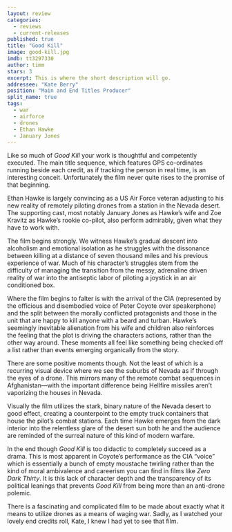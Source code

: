 ```yaml
---
layout: review
categories: 
  - reviews
  - current-releases
published: true
title: "Good Kill"
image: good-kill.jpg
imdb: tt3297330
author: timm
stars: 3
excerpt: This is where the short description will go.
addressee: "Kate Berry"
position: "Main and End Titles Producer"
split_name: true
tags: 
  - war
  - airforce
  - drones
  - Ethan Hawke
  - January Jones
---
```

Like so much of _Good Kill_ your work is thoughtful and competently executed. The main title sequence, which features GPS co-ordinates running beside each credit, as if tracking the person in real time, is an interesting conceit. Unfortunately the film never quite rises to the promise of that beginning.

Ethan Hawke is largely convincing as a US Air Force veteran adjusting to his new reality of remotely piloting drones from a station in the Nevada desert. The supporting cast, most notably January Jones as Hawke’s wife and Zoe Kravitz as Hawke’s rookie co-pilot, also perform admirably, given what they have to work with. 

The film begins strongly. We witness Hawke’s gradual descent into alcoholism and emotional isolation as he struggles with the dissonance between killing at a distance of seven thousand miles and his previous experience of war. Much of his character’s struggles stem from the difficulty of managing the transition from the messy, adrenaline driven reality of war into the antiseptic labor of piloting a joystick in an air conditioned box.

Where the film begins to falter is with the arrival of the CIA (represented by the officious and disembodied voice of Peter Coyote over speakerphone) and the split between the morally conflicted protagonists and those in the unit that are happy to kill anyone with a beard and turban. Hawke’s seemingly inevitable alienation from his wife and children also reinforces the feeling that the plot is driving the characters actions, rather than the other way around. These moments all feel like something being checked off a list rather than events emerging organically from the story.

There are some positive moments though. Not the least of which is a recurring visual device where we see the suburbs of Nevada as if through the eyes of a drone. This mirrors many of the remote combat sequences in Afghanistan—with the important difference being Hellfire missiles aren’t vaporizing the houses in Nevada.

Visually the film utilizes the stark, binary nature of the Nevada desert to good effect, creating a counterpoint to the empty truck containers that house the pilot’s combat stations. Each time Hawke emerges from the dark interior into the relentless glare of the desert sun both he and the audience are reminded of the surreal nature of this kind of modern warfare. 

In the end though _Good Kill_ is too didactic to completely succeed as a drama. This is most apparent in Coyote’s performance as the CIA “voice” which is essentially a bunch of empty moustache twirling rather than the kind of moral ambivalence and careerism you can find in films like _Zero Dark Thirty_. It is this lack of character depth and the transparency of its political leanings that prevents _Good Kill_ from being more than an anti-drone polemic. 

There is a fascinating and complicated film to be made about exactly what it means to utilize drones as a means of waging war. Sadly, as I watched your lovely end credits roll, Kate, I knew I had yet to see that film.